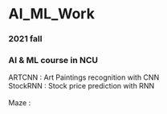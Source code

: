 # AI_ML_Work
### 2021 fall 
### AI & ML course in NCU
ARTCNN : Art Paintings recognition with CNN <br>
StockRNN : Stock price prediction with RNN <br>
<br>
Maze : 
